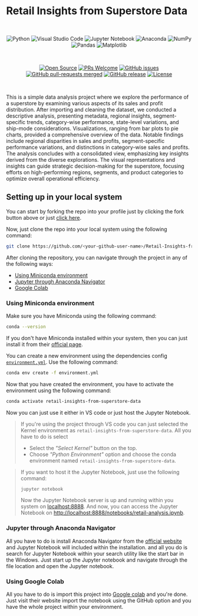 # Retail Insights from Superstore Data

<br>
<div align="center">

![Python](https://img.shields.io/badge/python-3670A0?style=for-the-badge&logo=python&logoColor=ffdd54)
![Visual Studio Code](https://img.shields.io/badge/Visual%20Studio%20Code-0078d7.svg?style=for-the-badge&logo=visual-studio-code&logoColor=white)
![Jupyter Notebook](https://img.shields.io/badge/jupyter-%23FA0F00.svg?style=for-the-badge&logo=jupyter&logoColor=white)
![Anaconda](https://img.shields.io/badge/Anaconda-%2344A833.svg?style=for-the-badge&logo=anaconda&logoColor=white)
![NumPy](https://img.shields.io/badge/numpy-%23013243.svg?style=for-the-badge&logo=numpy&logoColor=white)
![Pandas](https://img.shields.io/badge/pandas-%23150458.svg?style=for-the-badge&logo=pandas&logoColor=white)
![Matplotlib](https://img.shields.io/badge/Matplotlib-%23ffffff.svg?style=for-the-badge&logo=Matplotlib&logoColor=black)

<br>

[![Open Source](https://badges.frapsoft.com/os/v1/open-source.svg?v=103)](https://github.com/iamwatchdogs?tab=repositories&q=&type=public&language=&sort=)
[![PRs Welcome](https://img.shields.io/badge/PRs-welcome-brightgreen.svg?style=flat-square)](https://github.com/iamwatchdogs/Retail-Insights-from-Superstore-Data/pulls)
[![GitHub issues](https://img.shields.io/github/issues/iamwatchdogs/Retail-Insights-from-Superstore-Data.svg)](https://github.com/iamwatchdogs/Retail-Insights-from-Superstore-Data/issues)
[![GitHub pull-requests merged](https://badgen.net/github/merged-prs/iamwatchdogs/Retail-Insights-from-Superstore-Data)](https://github.com/iamwatchdogs/Retail-Insights-from-Superstore-Data.js/pulls?q=is%3Amerged)
[![GitHub release](https://img.shields.io/github/release/iamwatchdogs/Retail-Insights-from-Superstore-Data)](https://GitHub.com/iamwatchdogs/Retail-Insights-from-Superstore-Data/releases/)
[![License](https://img.shields.io/github/license/Ileriayo/markdown-badges?style=for-the-badge)](./LICENSE)

</div>
<br>

This is a simple data analysis project where we explore the performance of a superstore by examining various aspects of its sales and profit distribution. After importing and cleaning the dataset, we conducted a descriptive analysis, presenting metadata, regional insights, segment-specific trends, category-wise performance, state-level variations, and ship-mode considerations. Visualizations, ranging from bar plots to pie charts, provided a comprehensive overview of the data. Notable findings include regional disparities in sales and profits, segment-specific performance variations, and distinctions in category-wise sales and profits. The analysis concludes with a consolidated view, emphasizing key insights derived from the diverse explorations. The visual representations and insights can guide strategic decision-making for the superstore, focusing efforts on high-performing regions, segments, and product categories to optimize overall operational efficiency.

## Setting up in your local system

You can start by forking the repo into your profile just by clicking the fork button above or just [click here](https://github.com/iamwatchdogs/Retail-Insights-from-Superstore-Data/fork).

Now, just clone the repo into your local system using the following command:

```bash
git clone https://github.com/<your-github-user-name>/Retail-Insights-from-Superstore-Data.git
```

After cloning the repository, you can navigate through the project in any of the following ways:

- [Using Miniconda environment](#using-miniconda-environment)
- [Jupyter through Anaconda Navigator](#jupyter-through-anaconda-navigator)
- [Google Colab](#using-google-colab)

### Using Miniconda environment

Make sure you have Miniconda using the following command:

```bash
conda --version
```

If you don't have Miniconda installed within your system, then you can just install it from their [official page](https://docs.anaconda.com/free/miniconda/).

You can create a new environment using the dependencies config [`environment.yml`](./environment.yml). Use the following command:

```bash
conda env create -f environment.yml
```

Now that you have created the environment, you have to activate the environment using the following command:

```bash
conda activate retail-insights-from-superstore-data
```

Now you can just use it either in VS code or just host the Jupyter Notebook.

> If you're using the project through VS code you can just selected the Kernel environment as `retail-insights-from-superstore-data`. All you have to do is select
>
> - Select the _"Select Kernel"_ button on the top.
> - Choose _"Python Environment"_ option and choose the conda environment named `retail-insights-from-superstore-data`.

> If you want to host it the Jupyter Notebook, just use the following command:
>
> ```bash
> jupyter notebook
> ```
>
> Now the Jupyter Notebook server is up and running within you system on <localhost:8888>.
> And now, you can access the Jupyter Notebook on <http://localhost:8888/notebooks/retail-analysis.ipynb>.

### Jupyter through Anaconda Navigator

All you have to do is install Anaconda Navigator from the [official website](https://www.anaconda.com/download) and Jupyter Notebook will included within the installation. and all you do is search for Jupyter Notebook within your search utility like the start bar in the Windows. Just start up the Jupyter notebook and navigate through the file location and open the Jupyter notebook.

### Using Google Colab

All you have to do is import this project into [Google colab](https://colab.research.google.com/) and you're done. Just visit their website import the notebook using the GitHub option and you have the whole project within your environment.

